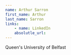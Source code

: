 ```yaml
---
name: Arthur Sarron
first_name: Arthur
last_name: Sarron
links:
	- name: LinkedIn
	absolutle_url:
---
```

Queen's University of Belfast
